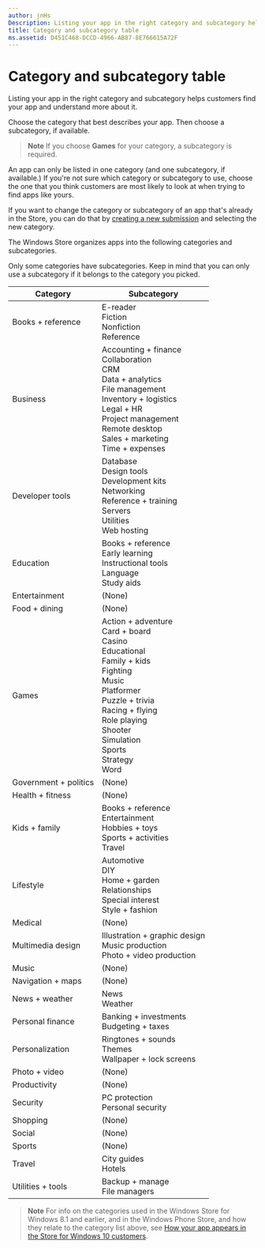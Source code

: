```yaml
---
author: jnHs
Description: Listing your app in the right category and subcategory helps customers find your app and understand more about it.
title: Category and subcategory table
ms.assetid: D451C468-DCCD-4966-AB87-8E766615A72F
---
```


# Category and subcategory table


Listing your app in the right category and subcategory helps customers find your app and understand more about it.

Choose the category that best describes your app. Then choose a subcategory, if available.

> **Note**  If you choose **Games** for your category, a subcategory is required.

 

An app can only be listed in one category (and one subcategory, if available.) If you're not sure which category or subcategory to use, choose the one that you think customers are most likely to look at when trying to find apps like yours.

If you want to change the category or subcategory of an app that's already in the Store, you can do that by [creating a new submission](app-submissions.md) and selecting the new category.

The Windows Store organizes apps into the following categories and subcategories.

Only some categories have subcategories. Keep in mind that you can only use a subcategory if it belongs to the category you picked.


| Category                    | Subcategory                                       |
|-----------------------------|---------------------------------------------------|
| Books + reference           | E-reader <br> Fiction <br> Nonfiction <br> Reference |
| Business                    | Accounting + finance <br> Collaboration <br> CRM <br> Data + analytics <br> File management <br> Inventory + logistics <br> Legal + HR <br> Project management <br> Remote desktop <br> Sales + marketing <br> Time + expenses |
| Developer tools             | Database <br> Design tools <br> Development kits <br> Networking <br> Reference + training <br> Servers <br> Utilities <br> Web hosting |
| Education                   | Books + reference <br> Early learning <br> Instructional tools <br> Language <br> Study aids |
| Entertainment               | (None)                                            |
| Food + dining               | (None)                                            |
| Games                       | Action + adventure <br> Card + board <br> Casino <br> Educational <br> Family + kids <br> Fighting <br> Music <br> Platformer <br> Puzzle + trivia <br> Racing + flying <br> Role playing <br> Shooter <br> Simulation <br> Sports <br> Strategy <br> Word |
| Government + politics       | (None)                                            |
| Health + fitness            | (None)                                            |
| Kids + family               | Books + reference <br> Entertainment <br> Hobbies + toys <br> Sports + activities <br> Travel |
| Lifestyle                   | Automotive <br> DIY <br> Home + garden <br> Relationships <br> Special interest <br> Style + fashion |
| Medical                     | (None)                                            |
| Multimedia design           | Illustration + graphic design <br> Music production <br> Photo + video production |
| Music                       | (None)                                            |
| Navigation + maps           | (None)                                            |
| News + weather              | News <br> Weather                                 |
| Personal finance            | Banking + investments <br> Budgeting + taxes      |
| Personalization             | Ringtones + sounds <br> Themes <br> Wallpaper + lock screens |
| Photo + video               | (None)                                            |
| Productivity                | (None)                                            |
| Security                    | PC protection <br> Personal security <br>         |
| Shopping                    | (None)                                            |
| Social                      | (None)                                            |
| Sports                      | (None)                                            |
| Travel                      | City guides <br> Hotels                           |
| Utilities + tools           | Backup + manage <br> File managers                |
 

> **Note**  For info on the categories used in the Windows Store for Windows 8.1 and earlier, and in the Windows Phone Store, and how they relate to the category list above, see [How your app appears in the Store for Windows 10 customers](how-your-app-appears-in-the-store-for-windows-10-customers.md#category-changes).



<!--HONumber=Jun16_HO3-->


